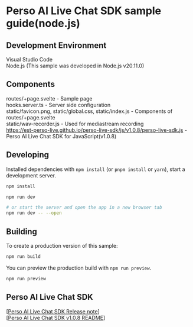 # Perso AI Live Chat SDK sample guide(node.js)

## Development Environment
Visual Studio Code  
Node.js (This sample was developed in Node.js v20.11.0)  

## Components
routes/+page.svelte - Sample page  
hooks.server.ts - Server side configuration  
static/favicon.png, static/global.css, static/index.js - Components of routes/+page.svelte  
static/wav-recorder.js - Used for mediastream recording  
https://est-perso-live.github.io/perso-live-sdk/js/v1.0.8/perso-live-sdk.js - Perso AI Live Chat SDK for JavaScript(v1.0.8)  

## Developing
Installed dependencies with `npm install` (or `pnpm install` or `yarn`), start a development server.
```bash
npm install
```
```bash
npm run dev

# or start the server and open the app in a new browser tab
npm run dev -- --open
```

## Building
To create a production version of this sample:
```bash
npm run build
```

You can preview the production build with `npm run preview`.
```bash
npm run preview
```

## Perso AI Live Chat SDK
[[Perso AI Live Chat SDK Release note](https://est-perso-live.github.io/perso-live-sdk/js/)]  
[[Perso AI Live Chat SDK v1.0.8 README](https://est-perso-live.github.io/perso-live-sdk/js/v1.0.8)]  
